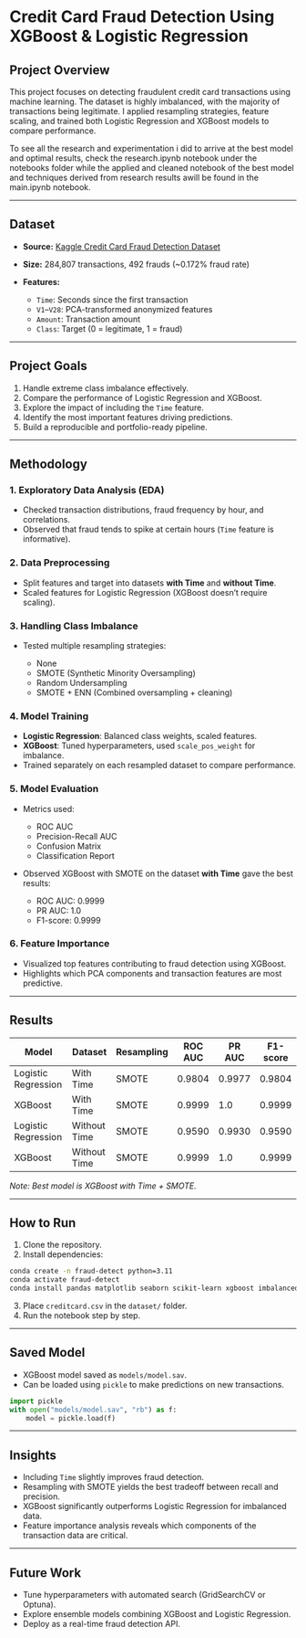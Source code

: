 # **Credit Card Fraud Detection Using XGBoost & Logistic Regression**

## **Project Overview**

This project focuses on detecting fraudulent credit card transactions using machine learning. The dataset is highly imbalanced, with the majority of transactions being legitimate. I applied resampling strategies, feature scaling, and trained both Logistic Regression and XGBoost models to compare performance.

To see all the research and experimentation i did to arrive at the best model and optimal results, check the research.ipynb notebook under the notebooks folder while the 
applied and cleaned notebook of the best model and techniques derived from research results awill be found in the main.ipynb notebook.

---

## **Dataset**

* **Source:** [Kaggle Credit Card Fraud Detection Dataset](https://www.kaggle.com/datasets/mlg-ulb/creditcardfraud)
* **Size:** 284,807 transactions, 492 frauds (\~0.172% fraud rate)
* **Features:**

  * `Time`: Seconds since the first transaction
  * `V1`–`V28`: PCA-transformed anonymized features
  * `Amount`: Transaction amount
  * `Class`: Target (0 = legitimate, 1 = fraud)

---

## **Project Goals**

1. Handle extreme class imbalance effectively.
2. Compare the performance of Logistic Regression and XGBoost.
3. Explore the impact of including the `Time` feature.
4. Identify the most important features driving predictions.
5. Build a reproducible and portfolio-ready pipeline.

---

## **Methodology**

### **1. Exploratory Data Analysis (EDA)**

* Checked transaction distributions, fraud frequency by hour, and correlations.
* Observed that fraud tends to spike at certain hours (`Time` feature is informative).

### **2. Data Preprocessing**

* Split features and target into datasets **with Time** and **without Time**.
* Scaled features for Logistic Regression (XGBoost doesn’t require scaling).

### **3. Handling Class Imbalance**

* Tested multiple resampling strategies:

  * None
  * SMOTE (Synthetic Minority Oversampling)
  * Random Undersampling
  * SMOTE + ENN (Combined oversampling + cleaning)

### **4. Model Training**

* **Logistic Regression**: Balanced class weights, scaled features.
* **XGBoost**: Tuned hyperparameters, used `scale_pos_weight` for imbalance.
* Trained separately on each resampled dataset to compare performance.

### **5. Model Evaluation**

* Metrics used:

  * ROC AUC
  * Precision-Recall AUC
  * Confusion Matrix
  * Classification Report
* Observed XGBoost with SMOTE on the dataset **with Time** gave the best results:

  * ROC AUC: 0.9999
  * PR AUC: 1.0
  * F1-score: 0.9999

### **6. Feature Importance**

* Visualized top features contributing to fraud detection using XGBoost.
* Highlights which PCA components and transaction features are most predictive.

---

## **Results**

| Model               | Dataset      | Resampling | ROC AUC | PR AUC | F1-score |
| ------------------- | ------------ | ---------- | ------- | ------ | -------- |
| Logistic Regression | With Time    | SMOTE      | 0.9804  | 0.9977 | 0.9804   |
| XGBoost             | With Time    | SMOTE      | 0.9999  | 1.0    | 0.9999   |
| Logistic Regression | Without Time | SMOTE      | 0.9590  | 0.9930 | 0.9590   |
| XGBoost             | Without Time | SMOTE      | 0.9999  | 1.0    | 0.9999   |

*Note: Best model is XGBoost with Time + SMOTE.*

---

## **How to Run**

1. Clone the repository.
2. Install dependencies:

```bash
conda create -n fraud-detect python=3.11
conda activate fraud-detect
conda install pandas matplotlib seaborn scikit-learn xgboost imbalanced-learn
```

3. Place `creditcard.csv` in the `dataset/` folder.
4. Run the notebook step by step.

---

## **Saved Model**

* XGBoost model saved as `models/model.sav`.
* Can be loaded using `pickle` to make predictions on new transactions.

```python
import pickle
with open("models/model.sav", "rb") as f:
    model = pickle.load(f)
```

---

## **Insights**

* Including `Time` slightly improves fraud detection.
* Resampling with SMOTE yields the best tradeoff between recall and precision.
* XGBoost significantly outperforms Logistic Regression for imbalanced data.
* Feature importance analysis reveals which components of the transaction data are critical.

---

## **Future Work**

* Tune hyperparameters with automated search (GridSearchCV or Optuna).
* Explore ensemble models combining XGBoost and Logistic Regression.
* Deploy as a real-time fraud detection API.